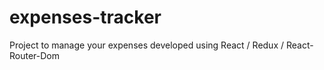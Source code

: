 # expenses-tracker
Project to manage your expenses developed using React / Redux / React-Router-Dom
